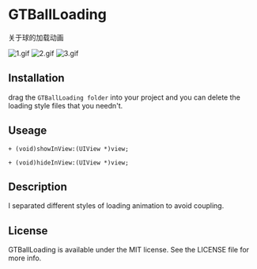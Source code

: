 # GTBallLoading
关于球的加载动画

![1.gif](https://i.loli.net/2018/08/21/5b7c285dd82b4.gif)
![2.gif](https://i.loli.net/2018/08/21/5b7c285dc9040.gif)
![3.gif](https://i.loli.net/2018/08/21/5b7c285d82761.gif)

## Installation

drag the `GTBallLoading folder` into your project and you can delete the loading style files that you needn't.

## Useage

``` 
+ (void)showInView:(UIView *)view;

+ (void)hideInView:(UIView *)view; 
```

## Description
I separated different styles of loading animation to avoid coupling.


## License
GTBallLoading is available under the MIT license. See the LICENSE file for more info.